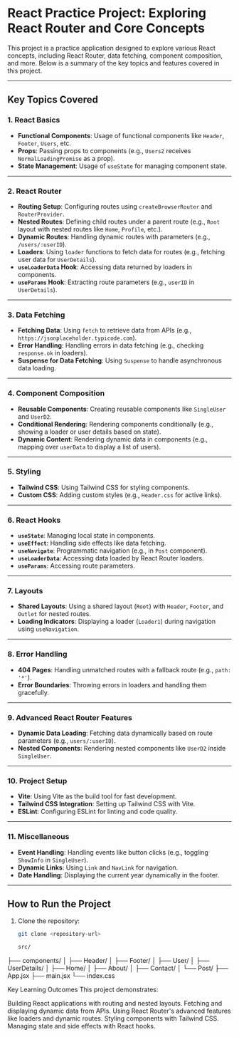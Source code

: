 # React Practice Project: Exploring React Router and Core Concepts

This project is a practice application designed to explore various React concepts, including React Router, data fetching, component composition, and more. Below is a summary of the key topics and features covered in this project.

---

## **Key Topics Covered**

### **1. React Basics**
- **Functional Components**: Usage of functional components like `Header`, `Footer`, `Users`, etc.
- **Props**: Passing props to components (e.g., `Users2` receives `NormalLoadingPromise` as a prop).
- **State Management**: Usage of `useState` for managing component state.

---

### **2. React Router**
- **Routing Setup**: Configuring routes using `createBrowserRouter` and `RouterProvider`.
- **Nested Routes**: Defining child routes under a parent route (e.g., `Root` layout with nested routes like `Home`, `Profile`, etc.).
- **Dynamic Routes**: Handling dynamic routes with parameters (e.g., `/users/:userID`).
- **Loaders**: Using `loader` functions to fetch data for routes (e.g., fetching user data for `UserDetails`).
- **`useLoaderData` Hook**: Accessing data returned by loaders in components.
- **`useParams` Hook**: Extracting route parameters (e.g., `userID` in `UserDetails`).

---

### **3. Data Fetching**
- **Fetching Data**: Using `fetch` to retrieve data from APIs (e.g., `https://jsonplaceholder.typicode.com`).
- **Error Handling**: Handling errors in data fetching (e.g., checking `response.ok` in loaders).
- **Suspense for Data Fetching**: Using `Suspense` to handle asynchronous data loading.

---

### **4. Component Composition**
- **Reusable Components**: Creating reusable components like `SingleUser` and `UserD2`.
- **Conditional Rendering**: Rendering components conditionally (e.g., showing a loader or user details based on state).
- **Dynamic Content**: Rendering dynamic data in components (e.g., mapping over `userData` to display a list of users).

---

### **5. Styling**
- **Tailwind CSS**: Using Tailwind CSS for styling components.
- **Custom CSS**: Adding custom styles (e.g., `Header.css` for active links).

---

### **6. React Hooks**
- **`useState`**: Managing local state in components.
- **`useEffect`**: Handling side effects like data fetching.
- **`useNavigate`**: Programmatic navigation (e.g., in `Post` component).
- **`useLoaderData`**: Accessing data loaded by React Router loaders.
- **`useParams`**: Accessing route parameters.

---

### **7. Layouts**
- **Shared Layouts**: Using a shared layout (`Root`) with `Header`, `Footer`, and `Outlet` for nested routes.
- **Loading Indicators**: Displaying a loader (`Loader1`) during navigation using `useNavigation`.

---

### **8. Error Handling**
- **404 Pages**: Handling unmatched routes with a fallback route (e.g., `path: '*'`).
- **Error Boundaries**: Throwing errors in loaders and handling them gracefully.

---

### **9. Advanced React Router Features**
- **Dynamic Data Loading**: Fetching data dynamically based on route parameters (e.g., `users/:userID`).
- **Nested Components**: Rendering nested components like `UserD2` inside `SingleUser`.

---

### **10. Project Setup**
- **Vite**: Using Vite as the build tool for fast development.
- **Tailwind CSS Integration**: Setting up Tailwind CSS with Vite.
- **ESLint**: Configuring ESLint for linting and code quality.

---

### **11. Miscellaneous**
- **Event Handling**: Handling events like button clicks (e.g., toggling `ShowInfo` in `SingleUser`).
- **Dynamic Links**: Using `Link` and `NavLink` for navigation.
- **Date Handling**: Displaying the current year dynamically in the footer.

---

## **How to Run the Project**
1. Clone the repository:
   ```bash
   git clone <repository-url>

   src/
├── components/
│   ├── Header/
│   ├── Footer/
│   ├── User/
│   ├── UserDetails/
│   ├── Home/
│   ├── About/
│   ├── Contact/
│   └── Post/
├── App.jsx
├── main.jsx
└── index.css 

Key Learning Outcomes
This project demonstrates:

Building React applications with routing and nested layouts.
Fetching and displaying dynamic data from APIs.
Using React Router's advanced features like loaders and dynamic routes.
Styling components with Tailwind CSS.
Managing state and side effects with React hooks.